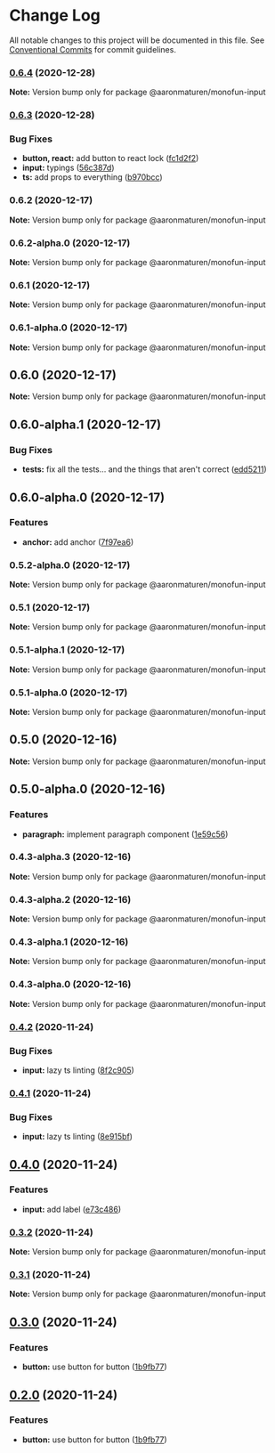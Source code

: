 # Change Log

All notable changes to this project will be documented in this file.
See [Conventional Commits](https://conventionalcommits.org) for commit guidelines.

### [0.6.4](https://github.com/aaronmaturen/monofun/compare/@aaronmaturen/monofun-input@0.6.3...@aaronmaturen/monofun-input@0.6.4) (2020-12-28)

**Note:** Version bump only for package @aaronmaturen/monofun-input





### [0.6.3](https://github.com/aaronmaturen/monofun/compare/@aaronmaturen/monofun-input@0.6.2...@aaronmaturen/monofun-input@0.6.3) (2020-12-28)


### Bug Fixes

* **button, react:** add button to react lock ([fc1d2f2](https://github.com/aaronmaturen/monofun/commit/fc1d2f2840ff3f3df93f3c61ff8b68a24b28252f))
* **input:** typings ([56c387d](https://github.com/aaronmaturen/monofun/commit/56c387dbc2c86f04b3a341a59960d63ae3d6f0cb))
* **ts:** add props to everything ([b970bcc](https://github.com/aaronmaturen/monofun/commit/b970bccaf4e88a563064c9f1e6ff8078c8f1f475))



### 0.6.2 (2020-12-17)

**Note:** Version bump only for package @aaronmaturen/monofun-input





### 0.6.2-alpha.0 (2020-12-17)

**Note:** Version bump only for package @aaronmaturen/monofun-input





### 0.6.1 (2020-12-17)

**Note:** Version bump only for package @aaronmaturen/monofun-input





### 0.6.1-alpha.0 (2020-12-17)

**Note:** Version bump only for package @aaronmaturen/monofun-input





## 0.6.0 (2020-12-17)

**Note:** Version bump only for package @aaronmaturen/monofun-input





## 0.6.0-alpha.1 (2020-12-17)


### Bug Fixes

* **tests:** fix all the tests... and the things that aren't correct ([edd5211](https://github.com/aaronmaturen/monofun/commit/edd52114dd151271de0acbf69fafe06d7588d868))



## 0.6.0-alpha.0 (2020-12-17)


### Features

* **anchor:** add anchor ([7f97ea6](https://github.com/aaronmaturen/monofun/commit/7f97ea6e63a151a889c544e836037364134e7059))



### 0.5.2-alpha.0 (2020-12-17)

**Note:** Version bump only for package @aaronmaturen/monofun-input





### 0.5.1 (2020-12-17)

**Note:** Version bump only for package @aaronmaturen/monofun-input





### 0.5.1-alpha.1 (2020-12-17)

**Note:** Version bump only for package @aaronmaturen/monofun-input





### 0.5.1-alpha.0 (2020-12-17)

**Note:** Version bump only for package @aaronmaturen/monofun-input





## 0.5.0 (2020-12-16)

**Note:** Version bump only for package @aaronmaturen/monofun-input





## 0.5.0-alpha.0 (2020-12-16)


### Features

* **paragraph:** implement paragraph component ([1e59c56](https://github.com/aaronmaturen/monofun/commit/1e59c56c233c5deac37a4415b06be09dd71cd093))



### 0.4.3-alpha.3 (2020-12-16)

**Note:** Version bump only for package @aaronmaturen/monofun-input





### 0.4.3-alpha.2 (2020-12-16)

**Note:** Version bump only for package @aaronmaturen/monofun-input





### 0.4.3-alpha.1 (2020-12-16)

**Note:** Version bump only for package @aaronmaturen/monofun-input





### 0.4.3-alpha.0 (2020-12-16)

**Note:** Version bump only for package @aaronmaturen/monofun-input





### [0.4.2](https://github.com/aaronmaturen/monofun/compare/@aaronmaturen/monofun-input@0.4.1...@aaronmaturen/monofun-input@0.4.2) (2020-11-24)


### Bug Fixes

* **input:** lazy ts linting ([8f2c905](https://github.com/aaronmaturen/monofun/commit/8f2c9050de902f62923980a0e6872c0d69729538))



### [0.4.1](https://github.com/aaronmaturen/monofun/compare/@aaronmaturen/monofun-input@0.4.0...@aaronmaturen/monofun-input@0.4.1) (2020-11-24)


### Bug Fixes

* **input:** lazy ts linting ([8e915bf](https://github.com/aaronmaturen/monofun/commit/8e915bff1c1d063a26e68bf77cfafdf8e5aba50c))



## [0.4.0](https://github.com/aaronmaturen/monofun/compare/@aaronmaturen/monofun-input@0.3.2...@aaronmaturen/monofun-input@0.4.0) (2020-11-24)


### Features

* **input:** add label ([e73c486](https://github.com/aaronmaturen/monofun/commit/e73c4864f7be191d56c465f3f03cfbcb928ff15d))



### [0.3.2](https://github.com/aaronmaturen/monofun/compare/@aaronmaturen/monofun-input@0.3.1...@aaronmaturen/monofun-input@0.3.2) (2020-11-24)

**Note:** Version bump only for package @aaronmaturen/monofun-input





### [0.3.1](https://github.com/aaronmaturen/monofun/compare/@aaronmaturen/monofun-input@0.3.0...@aaronmaturen/monofun-input@0.3.1) (2020-11-24)

**Note:** Version bump only for package @aaronmaturen/monofun-input





## [0.3.0](https://github.com/aaronmaturen/monofun/compare/@aaronmaturen/monofun-input@0.1.1...@aaronmaturen/monofun-input@0.3.0) (2020-11-24)


### Features

* **button:** use button for button ([1b9fb77](https://github.com/aaronmaturen/monofun/commit/1b9fb77889c76095b3bb9273726b6a94f18e6501))



## [0.2.0](https://github.com/aaronmaturen/monofun/compare/@aaronmaturen/monofun-input@0.1.1...@aaronmaturen/monofun-input@0.2.0) (2020-11-24)


### Features

* **button:** use button for button ([1b9fb77](https://github.com/aaronmaturen/monofun/commit/1b9fb77889c76095b3bb9273726b6a94f18e6501))
